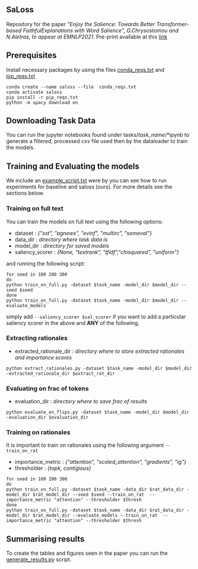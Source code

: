 ## SaLoss

Repository for the paper *"Enjoy the Salience: Towards Better Transformer-based FaithfulExplanations with Word Salience", G.Chrysostomou and N.Aletras, to appear at EMNLP2021*. Pre-print available at this [link](https://arxiv.org/pdf/*)

## Prerequisites

Install necessary packages by using the files  [conda_reqs.txt](https://github.com/GChrysostomou/sal-loss_/blob/main/conda_reqs.txt) and  [pip_reqs.txt](https://github.com/GChrysostomou/sal-loss_/blob/main/pip_reqs.txt)  

```
conda create --name saloss --file  conda_reqs.txt
conda activate saloss
pip install -r pip_reqs.txt
python -m spacy download en
```

## Downloading Task Data
You can run the jupyter notebooks found under tasks/*task_name*/\*ipynb to generate a filtered, processed *csv* file used then by the dataloader to train the models.

## Training and Evaluating the models

We include an [example_script.txt](https://github.com/GChrysostomou/sal-loss_/blob/main/example_script.txt) were by you can see how to run experiments for baseline and saloss (ours). For more details see the sections below.

### Training on full text

You can train the models on full text using the following options: 

* dataset : *{"sst", "agnews", "evinf", "multirc", "semeval"}*
* data_dir : *directory where task data is* 
* model_dir : *directory for saved models*
* saliency_scorer : *{None, "textrank", "tfidf","chisquared", "uniform"}*

and running the following script:

``` 
for seed in 100 200 300
do
python train_on_full.py -dataset $task_name -model_dir $model_dir --seed $seed 
done
python train_on_full.py -dataset $task_name -model_dir $model_dir --evaluate_models
```

simply add ```--saliency_scorer $sal_scorer``` if you want to add a particular saliency scorer in the above and <b>ANY</b> of the following.

### Extracting rationales

* extracted_rationale_dir : *directory where to store extracted rationales and importance scores* 

```
python extract_rationales.py -dataset $task_name -model_dir $model_dir -extracted_rationale_dir $extract_rat_dir
```

### Evaluating on frac of tokens

* evaluation_dir : *directory where to save frac of results*

``` 
python evaluate_on_flips.py -dataset $task_name -model_dir $model_dir -evaluation_dir $evaluation_dir 
```

### Training on rationales 

It is important to train on rationales using the following argument ```--train_on_rat```

* importance_metric : *{"attention", "scaled_attention", "gradients", "ig"}*
* thresholder : *{topk, contigious}*

```
for seed in 100 200 300
do
python train_on_full.py -dataset $task_name -data_dir $rat_data_dir -model_dir $rat_model_dir --seed $seed --train_on_rat  --importance_metric "attention" --thresholder $thresh
done
python train_on_full.py -dataset $task_name -data_dir $rat_data_dir -model_dir $rat_model_dir --evaluate_models --train_on_rat  --importance_metric "attention" --thresholder $thresh
```


## Summarising results

To create the tables and figures seen in the paper you can run the [generate_results.py](https://github.com/GChrysostomou/sal-loss_/blob/main/src/utils/generate_results.py) script.
